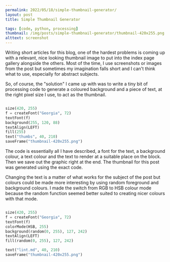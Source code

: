```yaml
---
permalink: 2022/05/18/simple-thumbnail-generator/
layout: post
title: Simple Thumbnail Generator

tags: [code, python, processing]
thumbnail: /img/posts/simple-thumbnail-generator/thumbnail-420x255.png
alttext: screenshot
---
```


Writing short articles for this blog, one of the hardest problems is coming up with a relevant, nice looking thumbnail image
to put into the index page gallery alongside the others. Most of the time, I use screenshots or images from the post but sometimes
my imagination falls short and I can't think what to use, especially for abstract subjects.

So, of course, the "solution" I came up with was to write a tiny bit of processing code to generate a coloured background
and a piece of text, at the right pixel size I use, to act as the thumbnail.

```python

size(420, 255)
f = createFont("Georgia", 72)
textFont(f)
background(255, 120, 88)
textAlign(LEFT)
fill(255)
text("thumbs", 40, 210)  
saveFrame("thumbnail-420x255.png")

```

The code is essentially all I have described, a font for the text, a background colour, a text colour and the text
to render at a suitable place on the block. Then we save out the graphic right at the end. The thumbnail for this
post was generated using the exact code.

Changing the text is a matter of what works for the subject of the post but colours could be made more interesting
by using random foreground and background colours. I made the switch from RGB to HSB colour mode because the random
function seemed better suited to creating nicer colours with that mode.

```python

size(420, 255)
f = createFont("Georgia", 72)
textFont(f)
colorMode(HSB, 255)
background(random(0, 255), 127, 242)
textAlign(LEFT)
fill(random(0, 255), 127, 242)

text("lint.md", 40, 210)  
saveFrame("thumbnail-420x255.png")

```
